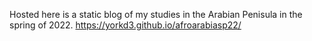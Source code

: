 Hosted here is a static blog of my studies in the Arabian Penisula in the spring of 2022.
https://yorkd3.github.io/afroarabiasp22/
